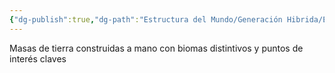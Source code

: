 ```yaml
---
{"dg-publish":true,"dg-path":"Estructura del Mundo/Generación Hibrida/Esquema Continental.md","permalink":"/estructura-del-mundo/generacion-hibrida/esquema-continental/","dgPassFrontmatter":true}
---
```



Masas de tierra construidas a mano con biomas distintivos y puntos de interés claves